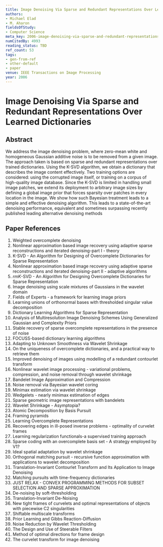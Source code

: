 ```yaml
---
title: Image Denoising Via Sparse and Redundant Representations Over Learned Dictionaries
authors:
- Michael Elad
- M. Aharon
fieldsOfStudy:
- Computer Science
meta_key: 2006-image-denoising-via-sparse-and-redundant-representations-over-learned-dictionaries
numCitedBy: 4993
reading_status: TBD
ref_count: 53
tags:
- gen-from-ref
- other-default
- paper
venue: IEEE Transactions on Image Processing
year: 2006
---
```


# Image Denoising Via Sparse and Redundant Representations Over Learned Dictionaries

## Abstract

We address the image denoising problem, where zero-mean white and homogeneous Gaussian additive noise is to be removed from a given image. The approach taken is based on sparse and redundant representations over trained dictionaries. Using the K-SVD algorithm, we obtain a dictionary that describes the image content effectively. Two training options are considered: using the corrupted image itself, or training on a corpus of high-quality image database. Since the K-SVD is limited in handling small image patches, we extend its deployment to arbitrary image sizes by defining a global image prior that forces sparsity over patches in every location in the image. We show how such Bayesian treatment leads to a simple and effective denoising algorithm. This leads to a state-of-the-art denoising performance, equivalent and sometimes surpassing recently published leading alternative denoising methods

## Paper References

1. Weighted overcomplete denoising
2. Nonlinear approximation based image recovery using adaptive sparse reconstructions and iterated denoising-part I - theory
3. K-SVD - An Algorithm for Designing of Overcomplete Dictionaries for Sparse Representation
4. Nonlinear approximation based image recovery using adaptive sparse reconstructions and iterated denoising-part II - adaptive algorithms
5. $rm K$-SVD - An Algorithm for Designing Overcomplete Dictionaries for Sparse Representation
6. Image denoising using scale mixtures of Gaussians in the wavelet domain
7. Fields of Experts - a framework for learning image priors
8. Learning unions of orthonormal bases with thresholded singular value decomposition
9. Dictionary Learning Algorithms for Sparse Representation
10. Analysis of Multiresolution Image Denoising Schemes Using Generalized Gaussian and Complexity Priors
11. Stable recovery of sparse overcomplete representations in the presence of noise
12. FOCUSS-based dictionary learning algorithms
13. Adapting to Unknown Smoothness via Wavelet Shrinkage
14. On the uniqueness of overcomplete dictionaries, and a practical way to retrieve them
15. Improved denoising of images using modelling of a redundant contourlet transform
16. Nonlinear wavelet image processing - variational problems, compression, and noise removal through wavelet shrinkage
17. Bandelet Image Approximation and Compression
18. Noise removal via Bayesian wavelet coring
19. Minimax estimation via wavelet shrinkage
20. Wedgelets - nearly minimax estimation of edges
21. Sparse geometric image representations with bandelets
22. Wavelet Shrinkage - Asymptopia?
23. Atomic Decomposition by Basis Pursuit
24. Framing pyramids
25. Learning Overcomplete Representations
26. Recovering edges in ill-posed inverse problems - optimality of curvelet frames
27. Learning regularization functionals-a supervised training approach
28. Sparse coding with an overcomplete basis set - A strategy employed by V1?
29. Ideal spatial adaptation by wavelet shrinkage
30. Orthogonal matching pursuit - recursive function approximation with applications to wavelet decomposition
31. Translation-Invariant Contourlet Transform and Its Application to Image Denoising
32. Matching pursuits with time-frequency dictionaries
33. JUST RELAX - CONVEX PROGRAMMING METHODS FOR SUBSET SELECTION AND SPARSE APPROXIMATION
34. De-noising by soft-thresholding
35. Translation-Invariant De-Noising
36. New tight frames of curvelets and optimal representations of objects with piecewise C2 singularities
37. Shiftable multiscale transforms
38. Prior Learning and Gibbs Reaction-Diffusion
39. Noise Reduction by Wavelet Thresholding
40. The Design and Use of Steerable Filters
41. Method of optimal directions for frame design
42. The curvelet transform for image denoising
